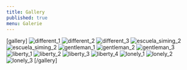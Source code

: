 ```yaml
---
title: Gallery
published: true
menu: Galerie
---
```


[gallery]
![different_1](different_1.jpg "different 1")
![different_2](different_2.jpg "different 2")
![different_3](different_3.jpg "different 3")
![escuela_siming_2](escuela_siming_1.jpg "escuela siming 1")
![escuela_siming_2](escuela_siming_2.jpg "escuela siming 2")
![gentleman_1](gentleman_1.jpg "gentleman 1")
![gentleman_2](gentleman_2.jpg "gentleman 2")
![gentleman_3](gentleman_3.jpg "gentleman 3")
![liberty_1](liberty_1.jpg "liberty 1")
![liberty_2](liberty_2.jpg "liberty 2")
![liberty_3](liberty_3.jpg "liberty 3")
![liberty_4](liberty_4.jpg "liberty 4")
![lonely_1](lonely_1.jpg "lonely 1")
![lonely_2](lonely_2.jpg "lonely 2")
![lonely_3](lonely_3.jpg "lonely 3")
[/gallery]